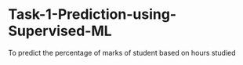 # Task-1-Prediction-using-Supervised-ML
To predict the percentage of marks of student based on hours studied
